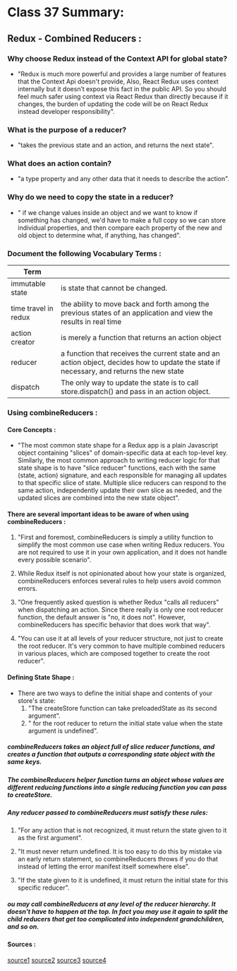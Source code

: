 # Class 37 Summary:

##  Redux - Combined Reducers :

### Why choose Redux instead of the Context API for global state?

  * "Redux is much more powerful and provides a large number of features that the Context Api doesn't provide, Also, React Redux uses context internally but it doesn’t expose this fact in the public API. So you should feel much safer using context via React Redux than directly because if it changes, the burden of updating the code will be on React Redux instead developer responsibility".

### What is the purpose of a reducer?

  * "takes the previous state and an action, and returns the next state".

### What does an action contain?

  * "a type property and any other data that it needs to describe the action".

### Why do we need to copy the state in a reducer?

  * " if we change values inside an object and we want to know if something has changed, we'd have to make a full copy so we can store individual properties, and then compare each property of the new and old object to determine what, if anything, has changed".

### Document the following Vocabulary Terms :  

| Term      |                                                          |
| -----------  | ----------------------------------------------------------------|
|immutable state | is state that cannot be changed.  |
|time travel in redux | the ability to move back and forth among the previous states of an application and view the results in real time  |
|action creator |is merely a function that returns an action object  |
|reducer | a function that receives the current state and an action object, decides how to update the state if necessary, and returns the new state |
|dispatch |The only way to update the state is to call store.dispatch() and pass in an action object.  |

### Using combineReducers :

#### Core Concepts : 
  * "The most common state shape for a Redux app is a plain Javascript object containing "slices" of domain-specific data at each top-level key. Similarly, the most common approach to writing reducer logic for that state shape is to have "slice reducer" functions, each with the same (state, action) signature, and each responsible for managing all updates to that specific slice of state. Multiple slice reducers can respond to the same action, independently update their own slice as needed, and the updated slices are combined into the new state object".

#### There are several important ideas to be aware of when using combineReducers :

  1. "First and foremost, combineReducers is simply a utility function to simplify the most common use case when writing Redux reducers. You are not required to use it in your own application, and it does not handle every possible scenario".

  2. While Redux itself is not opinionated about how your state is organized, combineReducers enforces several rules to help users avoid common errors.

  3. "One frequently asked question is whether Redux "calls all reducers" when dispatching an action. Since there really is only one root reducer function, the default answer is "no, it does not". However, combineReducers has specific behavior that does work that way".

  4. "You can use it at all levels of your reducer structure, not just to create the root reducer. It's very common to have multiple combined reducers in various places, which are composed together to create the root reducer".

#### Defining State Shape :
  * There are two ways to define the initial shape and contents of your store's state:
     1. "The createStore function can take preloadedState as its second argument".
     2. " for the root reducer to return the initial state value when the state argument is undefined".

##### combineReducers takes an object full of slice reducer functions, and creates a function that outputs a corresponding state object with the same keys.

##### The combineReducers helper function turns an object whose values are different reducing functions into a single reducing function you can pass to createStore.

##### Any reducer passed to combineReducers must satisfy these rules: 
  1. "For any action that is not recognized, it must return the state given to it as the first argument".

  2. "It must never return undefined. It is too easy to do this by mistake via an early return statement, so combineReducers throws if you do that instead of letting the error manifest itself somewhere else".

  3. "If the state given to it is undefined, it must return the initial state for this specific reducer". 

##### ou may call combineReducers at any level of the reducer hierarchy. It doesn't have to happen at the top. In fact you may use it again to split the child reducers that get too complicated into independent grandchildren, and so on.


#### Sources :
[source1](https://www.fullstack.cafe/blog/top-26-react-redux-interview-questions-to-brush-up-2018)
[source2](https://www.pluralsight.com/guides/how-to-write-redux-reducer)
[source3](https://read.reduxbook.com/markdown/part1/03-updating-state.html)
[source4](https://redux.js.org/usage/structuring-reducers/using-combinereducers/)



